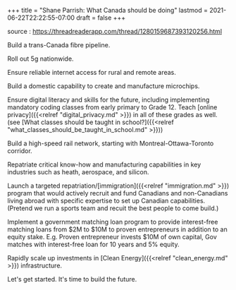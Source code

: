 +++
title = "Shane Parrish: What Canada should be doing"
lastmod = 2021-06-22T22:22:55-07:00
draft = false
+++

source
: <https://threadreaderapp.com/thread/1280159687393120256.html>


Build a trans-Canada fibre pipeline.


Roll out 5g nationwide.


Ensure reliable internet access for rural and remote areas.


Build a domestic capability to create and manufacture microchips.


Ensure digital literacy and skills for the future, including implementing mandatory coding classes from early primary to Grade 12. Teach [online privacy]({{<relref "digital_privacy.md" >}}) in all of these grades as well. (see [What classes should be taught in school?]({{<relref "what_classes_should_be_taught_in_school.md" >}}))


Build a high-speed rail network, starting with Montreal-Ottawa-Toronto corridor.


Repatriate critical know-how and manufacturing capabilities in key industries such as heath, aerospace, and silicon.


Launch a targeted repatriation/[immigration]({{<relref "immigration.md" >}}) program that would actively recruit and fund Canadians and non-Canadians living abroad with specific expertise to set up Canadian capabilities. (Pretend we run a sports team and recuit the best people to come build.)


Implement a government matching loan program to provide interest-free matching loans from $2M to $10M to proven entrepreneurs in addition to an equity stake. E.g. Proven entrepreneur invests $10M of own capital, Gov matches with interest-free loan for 10 years and 5% equity.


Rapidly scale up investments in [Clean Energy]({{<relref "clean_energy.md" >}}) infrastructure.


Let's get started. It's time to build the future.
